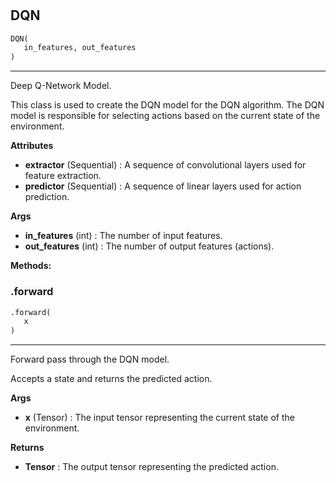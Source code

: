 #


## DQN
```python 
DQN(
   in_features, out_features
)
```


---
Deep Q-Network Model.

This class is used to create the DQN model for the DQN algorithm.
The DQN model is responsible for selecting actions based on the current state of the environment.


**Attributes**

* **extractor** (Sequential) : A sequence of convolutional layers used for feature extraction.
* **predictor** (Sequential) : A sequence of linear layers used for action prediction.


**Args**

* **in_features** (int) : The number of input features.
* **out_features** (int) : The number of output features (actions).



**Methods:**


### .forward
```python
.forward(
   x
)
```

---
Forward pass through the DQN model.

Accepts a state and returns the predicted action.


**Args**

* **x** (Tensor) : The input tensor representing the current state of the environment.


**Returns**

* **Tensor**  : The output tensor representing the predicted action.

